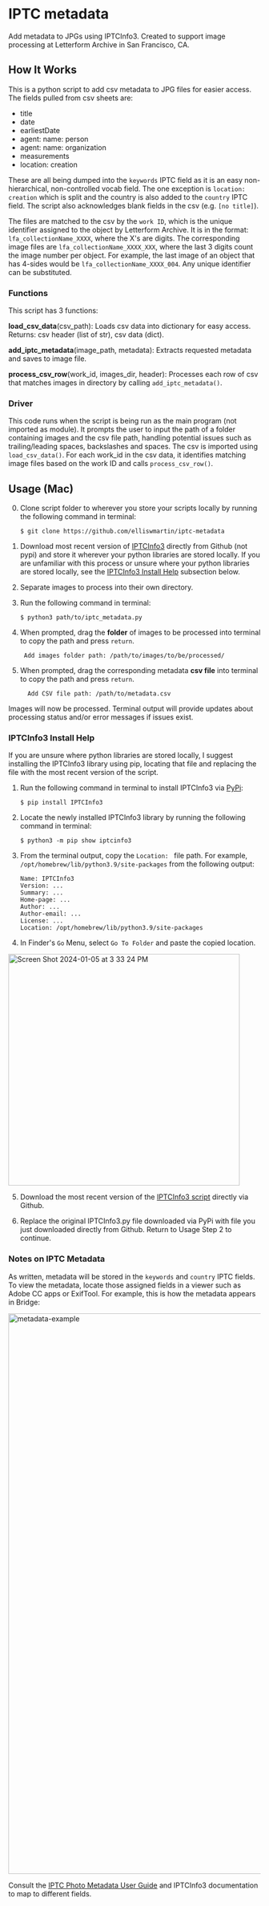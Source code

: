 # IPTC metadata
Add metadata to JPGs using IPTCInfo3. Created to support image processing at Letterform Archive in San Francisco, CA. 

## How It Works
This is a python script to add csv metadata to JPG files for easier access. The fields pulled from csv sheets are:

- title
- date
- earliestDate
- agent: name: person
- agent: name: organization
- measurements
- location: creation

These are all being dumped into the `keywords` IPTC field as it is an easy non-hierarchical, non-controlled vocab field. The one exception is `location: creation` which is split and the country is also added to the `country` IPTC field. The script also acknowledges blank fields in the csv (e.g. `[no title]`).

The files are matched to the csv by the `work ID`, which is the unique identifier assigned to the object by Letterform Archive. It is in the format: `lfa_collectionName_XXXX`, where the X's are digits. The corresponding image files are `lfa_collectionName_XXXX_XXX`, where the last 3 digits count the image number per object. For example, the last image of an object that has 4-sides would be `lfa_collectionName_XXXX_004`. Any unique identifier can be substituted. 

### Functions
This script has 3 functions: 

**load_csv_data**(csv_path): Loads csv data into dictionary for easy access. Returns: csv header (list of str), csv data (dict). 

**add_iptc_metadata**(image_path, metadata): Extracts requested metadata and saves to image file.

**process_csv_row**(work_id, images_dir, header): Processes each row of csv that matches images in directory by calling `add_iptc_metadata()`. 

### Driver
This code runs when the script is being run as the main program (not imported as module). It prompts the user to input the path of a folder containing images and the csv file path, handling potential issues such as trailing/leading spaces, backslashes and spaces. The csv is imported using `load_csv_data()`. For each work_id in the csv data, it identifies matching image files based on the work ID and calls `process_csv_row()`.

## Usage (Mac) 
0. Clone script folder to wherever you store your scripts locally by running the following command in terminal: 

       $ git clone https://github.com/elliswmartin/iptc-metadata
 
1. Download most recent version of [IPTCInfo3](https://github.com/james-see/iptcinfo3/blob/master/iptcinfo3.py) directly from Github (not pypi) and store it wherever your python libraries are stored locally. If you are unfamiliar with this process or unsure where your python libraries are stored locally, see the [IPTCInfo3 Install Help](#iptcinfo3-install-help) subsection below.  
2. Separate images to process into their own directory.
3. Run the following command in terminal:

       $ python3 path/to/iptc_metadata.py

4. When prompted, drag the **folder** of images to be processed into terminal to copy the path and press `return`.

        Add images folder path: /path/to/images/to/be/processed/

5. When prompted, drag the corresponding metadata **csv file** into terminal to copy the path and press `return`.

         Add CSV file path: /path/to/metadata.csv

Images will now be processed. Terminal output will provide updates about processing status and/or error messages if issues exist. 

### IPTCInfo3 Install Help
If you are unsure where python libraries are stored locally, I suggest installing the IPTCInfo3 library using pip, locating that file and replacing the file with the most recent version of the script. 

1. Run the following command in terminal to install IPTCInfo3 via [PyPi](https://pypi.org/project/IPTCInfo3/):

       $ pip install IPTCInfo3

2. Locate the newly installed IPTCInfo3 library by running the following command in terminal:

       $ python3 -m pip show iptcinfo3

3. From the terminal output, copy the `Location: ` file path. For example, `/opt/homebrew/lib/python3.9/site-packages` from the following output:

       Name: IPTCInfo3
       Version: ...
       Summary: ...
       Home-page: ...
       Author: ...
       Author-email: ...
       License: ...
       Location: /opt/homebrew/lib/python3.9/site-packages

4. In Finder's `Go` Menu, select `Go To Folder` and paste the copied location. 

<img width="462" alt="Screen Shot 2024-01-05 at 3 33 24 PM" src="https://github.com/elliswmartin/iptc-metadata/assets/54450015/fc316578-615b-42de-af23-5e2b435a90e5">

5. Download the most recent version of the [IPTCInfo3 script](https://github.com/james-see/iptcinfo3/blob/master/iptcinfo3.py) directly via Github.

6. Replace the original IPTCInfo3.py file downloaded via PyPi with file you just downloaded directly from Github. Return to Usage Step 2 to continue. 

### Notes on IPTC Metadata 
As written, metadata will be stored in the `keywords` and `country` IPTC fields. To view the metadata, locate those assigned fields in a viewer such as Adobe CC apps or ExifTool. For example, this is how the metadata appears in Bridge: 

<img width="1118" alt="metadata-example" src="https://github.com/elliswmartin/iptc-metadata/assets/54450015/c13d44d8-7aca-4bd1-b5b9-41a2a9713ef5">

Consult the [IPTC Photo Metadata User Guide](https://www.iptc.org/std/photometadata/documentation/userguide/) and IPTCInfo3 documentation to map to different fields.  


